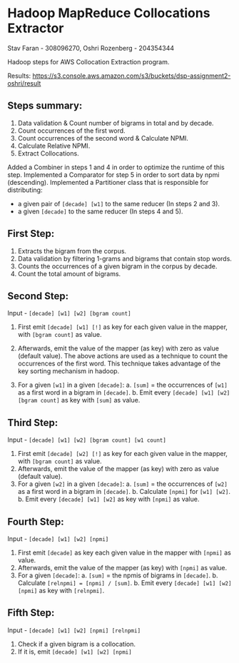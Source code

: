 # Hadoop MapReduce Collocations Extractor
Stav Faran - 308096270, Oshri Rozenberg - 204354344

Hadoop steps for AWS Collocation Extraction program.

Results: https://s3.console.aws.amazon.com/s3/buckets/dsp-assignment2-oshri/result

Steps summary:
-------------
1. Data validation & Count number of bigrams in total and by decade.
2. Count occurrences of the first word.
3. Count occurrences of the second word & Calculate NPMI.
4. Calculate Relative NPMI.
5. Extract Collocations.

Added a Combiner in steps 1 and 4 in order to optimize the runtime of this step.
Implemented a Comparator for step 5 in order to sort data by npmi (descending).
Implemented a Partitioner class that is responsible for distributing:
- a given pair of `[decade] [w1]` to the same reducer (In steps 2 and 3).
- a given `[decade]` to the same reducer (In steps 4 and 5).

First Step:
----------
1. Extracts the bigram from the corpus.
2. Data validation by filtering 1-grams and bigrams that contain stop words.
3. Counts the occurrences of a given bigram in the corpus by decade.
4. Count the total amount of bigrams.
    
Second Step:
-----------
Input - `[decade] [w1] [w2] [bgram count]`
1. First emit `[decade] [w1] [!]` as key for each given value in the mapper, with `[bgram count]` as value.
2. Afterwards, emit the value of the mapper (as key) with zero as value (default value).
The above actions are used as a technique to count the occurrences of the first word. This technique
takes advantage of the key sorting mechanism in hadoop.

3. For a given `[w1]` in a given `[decade]`:
    a. `[sum]` = the occurrences of `[w1]` as a first word in a bigram in `[decade]`.
    b. Emit every `[decade] [w1] [w2] [bgram count]` as key with `[sum]` as value.

Third Step:
----------
Input - `[decade] [w1] [w2] [bgram count] [w1 count]`
1. First emit `[decade] [w2] [!]` as key for each given value in the mapper, with `[bgram count]` as value.
2. Afterwards, emit the value of the mapper (as key) with zero as value (default value).
3. For a given `[w2]` in a given `[decade]`:
    a. `[sum]` = the occurrences of `[w2]` as a first word in a bigram in `[decade]`.
    b. Calculate `[npmi]` for `[w1] [w2]`.
    b. Emit every `[decade] [w1] [w2]` as key with `[npmi]` as value.
    
Fourth Step:
-----------
Input - `[decade] [w1] [w2] [npmi]`
1. First emit `[decade]` as key each given value in the mapper with `[npmi]` as value.
2. Afterwards, emit the value of the mapper (as key) with `[npmi]` as value.
3. For a given `[decade]`:
    a. `[sum]` = the npmis of bigrams in `[decade]`.
    b. Calculate `[relnpmi] = [npmi] / [sum]`.
    b. Emit every `[decade] [w1] [w2] [npmi]` as key with `[relnpmi]`.
    
Fifth Step:
----------
Input - `[decade] [w1] [w2] [npmi] [relnpmi]`
1. Check if a given bigram is a collocation.
2. If it is, emit `[decade] [w1] [w2] [npmi]`
